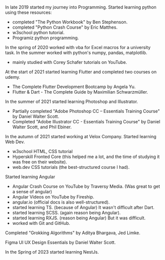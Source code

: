 In late 2019 started my journey into Programming.
Started learning python using these resources:
- completed "The Python Workbook" by Ben Stephenson.
- completed "Python Crash Course" by Eric Matthes.
- w3school python tutorial.
- Programiz python programming.

In the spring of 2020 worked with vba for Excel macros for a university task.
In the summer worked with python's numpy, pandas, matplotlib.
- mainly studied with Corey Schafer tutorials on YouTube.

At the start of 2021 started learning Flutter and completed two courses on udemy.
- The Complete Flutter Development Bootcamp by Angela Yu.
- Flutter & Dart - The Complete Guide by Maximilian Schwarzmüller.

In the summer of 2021 started learning Photoshop and Illustrator.
- Partially completed "Adobe Photoshop CC – Essentials Training Course" by Daniel Walter Scott.
- Completed "Adobe Illustrator CC - Essentials Training Course" by  Daniel Walter Scott, and Phil Ebiner.

In the autumn of 2021 started working at Velox Company. Started learning Web Dev.
- w3school HTML, CSS tutorial
- Hyperskill Fronted Core (this helped me a lot, and the time of studying it was free on their website).
- web.dev CSS tutorials (the best-structured course I had).

Started learning Angular
- Angular Crash Course on YouTube by Traversy Media. (Was great to get a sense of angular)
- Angular Videos on YouTube by Fireship.
- angular.io (official docs is also well-structured).
- started learning TS. (because of Angular) It wasn't difficult after Dart.
- started learning SCSS. (again reason being Angular).
- started learning RXJS. (reason being Angular) But it was difficult.
- worked with Git and GitHub.

Completed "Grokking Algorithms" by Aditya Bhargava, Jed Limke.

Figma UI UX Design Essentials by Daniel Walter Scott.

In the Spring of 2023 started learning NestJs.
